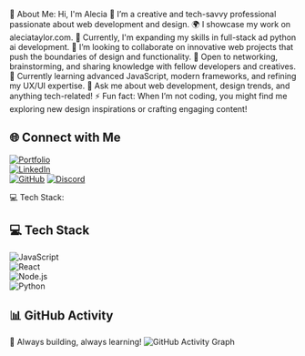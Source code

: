 💫 About Me:
    Hi, I'm Alecia
🎨 I’m a creative and tech-savvy professional passionate about web development and design.
🌍 I showcase my work on aleciataylor.com.
🔭 Currently, I'm expanding my skills in full-stack ad python ai development.
👀 I’m looking to collaborate on innovative web projects that push the boundaries of design and functionality.
🤝 Open to networking, brainstorming, and sharing knowledge with fellow developers and creatives.
🌱 Currently learning advanced JavaScript, modern frameworks, and refining my UX/UI expertise.
💬 Ask me about web development, design trends, and anything tech-related!
⚡ Fun fact: When I’m not coding, you might find me exploring new design inspirations or crafting engaging content!

## 🌐 Connect with Me  
[![Portfolio](https://img.shields.io/badge/Portfolio-000?style=for-the-badge&logo=vercel&logoColor=white)](https://aleciataylor.com)  
[![LinkedIn](https://img.shields.io/badge/LinkedIn-0A66C2?style=for-the-badge&logo=linkedin&logoColor=white)](https://linkedin.com/in/alecia-taylor)  
[![GitHub](https://img.shields.io/badge/GitHub-181717?style=for-the-badge&logo=github&logoColor=white)](https://github.com/alecia-taylor)
[![Discord](https://img.shields.io/badge/Discord-5865F2?style=for-the-badge&logo=discord&logoColor=white)](https://discord.com/users/YOUR_DISCORD_ID)

💻 Tech Stack:
## 💻 Tech Stack  
![JavaScript](https://img.shields.io/badge/JavaScript-F7DF1E?style=for-the-badge&logo=javascript&logoColor=black)  
![React](https://img.shields.io/badge/React-61DAFB?style=for-the-badge&logo=react&logoColor=black)  
![Node.js](https://img.shields.io/badge/Node.js-339933?style=for-the-badge&logo=node.js&logoColor=white)  
![Python](https://img.shields.io/badge/Python-3776AB?style=for-the-badge&logo=python&logoColor=white)  

## 📊 GitHub Activity  
🚀 Always building, always learning!
![GitHub Activity Graph](https://github-readme-activity-graph.vercel.app/graph?username=alecia-taylor&theme=radical)







